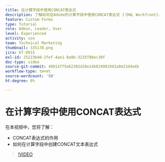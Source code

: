 ```yaml
---
title: 在计算字段中使用CONCAT表达式
description: 了解如何在Adobe的计算字段中使用CONCAT表达式 [!DNL Workfront].
feature: Custom Forms
type: Tutorial
role: Admin, Leader, User
level: Experienced
activity: use
team: Technical Marketing
thumbnail: 335178.png
jira: KT-8915
exl-id: 25223b40-1fef-4ae1-8a9b-3235f88ec30f
doc-type: video
source-git-commit: 409147f9a62302d28e14b834981992a0421d4e4b
workflow-type: tm+mt
source-wordcount: '50'
ht-degree: 0%

---
```


# 在计算字段中使用CONCAT表达式

在本视频中，您将了解：

* CONCAT表达式的作用
* 如何在计算字段中创建CONCAT文本表达式

>[!VIDEO](https://video.tv.adobe.com/v/335178/?quality=12&learn=on)
